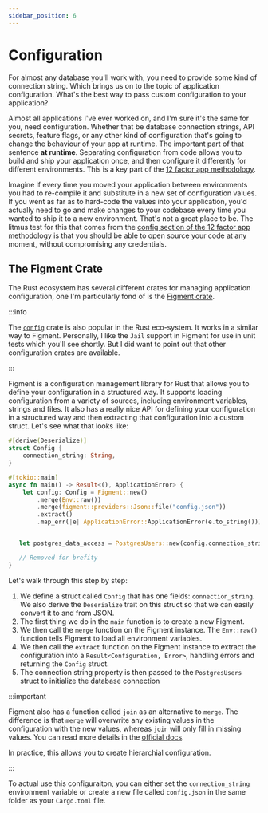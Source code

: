 ```yaml
---
sidebar_position: 6
---
```


# Configuration

For almost any database you'll work with, you need to provide some kind of connection string. Which brings us on to the topic of application configuration. What's the best way to pass custom configuration to your application?

Almost all applications I've ever worked on, and I'm sure it's the same for you, need configuration. Whether that be database connection strings, API secrets, feature flags, or any other kind of configuration that's going to change the behaviour of your app at runtime. The important part of that sentence __at runtime__. Separating configuration from code allows you to build and ship your application once, and then configure it differently for different environments. This is a key part of the [12 factor app methodology](https://12factor.net/).

Imagine if every time you moved your application between environments you had to re-compile it and substitute in a new set of configuration values. If you went as far as to hard-code the values into your application, you'd actually need to go and make changes to your codebase every time you wanted to ship it to a new environment. That's not a great place to be. The litmus test for this that comes from the [config section of the 12 factor app methodology](https://12factor.net/config) is that you should be able to open source your code at any moment, without compromising any credentials.

## The Figment Crate

The Rust ecosystem has several different crates for managing application configuration, one I'm particularly fond of is the [Figment crate](https://github.com/SergioBenitez/Figment). 

:::info

The [`config`](https://github.com/rust-cli/config-rs/tree/main) crate is also popular in the Rust eco-system. It works in a similar way to Figment. Personally, I like the `Jail` support in Figment for use in unit tests which you'll see shortly. But I did want to point out that other configuration crates are available.

:::

Figment is a configuration management library for Rust that allows you to define your configuration in a structured way. It supports loading configuration from a variety of sources, including environment variables, strings and files. It also has a really nice API for defining your configuration in a structured way and then extracting that configuration into a custom struct. Let's see what that looks like:

```rust showLineNumbers
#[derive(Deserialize)]
struct Config {
    connection_string: String,
}

#[tokio::main]
async fn main() -> Result<(), ApplicationError> {
    let config: Config = Figment::new()
        .merge(Env::raw())
        .merge(figment::providers::Json::file("config.json"))
        .extract()
        .map_err(|e| ApplicationError::ApplicationError(e.to_string()))?;


   let postgres_data_access = PostgresUsers::new(config.connection_string).await?;

   // Removed for brefity
}
```

Let's walk through this step by step:

1. We define a struct called `Config` that has one fields: `connection_string`. We also derive the `Deserialize` trait on this struct so that we can easily convert it to and from JSON.
2. The first thing we do in the `main` function is to create a new Figment.
3. We then call the `merge` function on the Figment instance. The `Env::raw()` function tells Figment to load all environment variables.
4. We then call the `extract` function on the Figment instance to extract the configuration into a `Result<Configuration, Error>`, handling errors and returning the `Config` struct.
5. The connection string property is then passed to the `PostgresUsers` struct to initialize the database connection

:::important

Figment also has a function called `join` as an alternative to `merge`. The difference is that `merge` will overwrite any existing values in the configuration with the new values, whereas `join` will only fill in missing values. You can read more details in the [official docs](https://docs.rs/figment/latest/figment/struct.Figment.html#conflict-resolution).

In practice, this allows you to create hierarchial configuration.

:::

To actual use this configuraiton, you can either set the `connection_string` environment variable or create a new file called `config.json` in the same folder as your `Cargo.toml` file.

